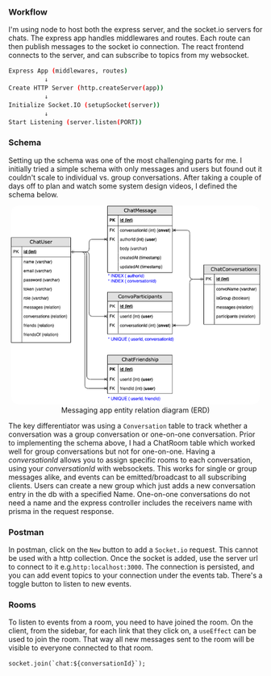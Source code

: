 ### Workflow
I'm using node to host both the express server, and the socket.io servers for chats. The express app handles middlewares and routes. 
Each route can then publish messages to the socket io connection. The react frontend connects to the server, and can subscribe to 
topics from my websocket.
```bash
Express App (middlewares, routes)
          ↓
Create HTTP Server (http.createServer(app))
          ↓
Initialize Socket.IO (setupSocket(server))
          ↓
Start Listening (server.listen(PORT))
```

### Schema
Setting up the schema was one of the most challenging parts for me. I initially tried a simple schema with only messages and users but 
found out it couldn't scale to individual vs. group conversations. After taking a couple of days off to plan and watch some system design 
videos, I defined the schema below.

<div style="width: min(711px, 98%); height: auto; margin: 0 auto;">
    <img style="object-fit: cover; max-width: 100%; border-radius:1em;" src="./public/ChatSchema.png" alt="database ERD" />
    <figcaption style="text-align:center">Messaging app entity relation diagram (ERD)</figcaption>
</div>

The key differentiator was using a `Conversation` table to track whether a conversation was a group conversation or one-on-one conversation.
Prior to implementing the schema above, I had a ChatRoom table which worked well for group conversations but not for one-on-one. Having a 
*conversationId* allows you to assign specific rooms to each conversation, using your *conversationId* with websockets. This works for 
single or group messages alike, and events can be emitted/broadcast to all subscribing clients. Users can create a new group which just 
adds a new conversation entry in the db with a specified Name. One-on-one conversations do not need a name and the express controller 
includes the receivers name with prisma in the request response.

### Postman
In postman, click on the `New` button to add a `Socket.io` request. This cannot be used with a http collection. Once the socket is added, 
use the server url to connect to it e.g.`http:localhost:3000`. The connection is persisted, and you can add event topics to your connection 
under the events tab. There's a toggle button to listen to new events.

### Rooms
To listen to events from a room, you need to have joined the room. On the client, from the sidebar, for each link that they click on, a 
`useEffect` can be used to join the room. That way all new messages sent to the room will be visible to everyone connected to that room.
```JS
socket.join(`chat:${conversationId}`);
```
